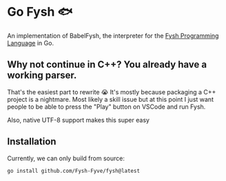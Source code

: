 # Go Fysh 🐟

An implementation of BabelFysh, the interpreter for the
[Fysh Programming Language](https://github.com/Fysh-Fyve/fysh) in Go.

## Why not continue in C++? You already have a working parser.

That's the easiest part to rewrite 😭 It's mostly because packaging a C++ project
is a nightmare. Most likely a skill issue but at this point I just want people
to be able to press the "Play" button on VSCode and run Fysh.

Also, native UTF-8 support makes this super easy

## Installation

Currently, we can only build from source:

```bash
go install github.com/Fysh-Fyve/fysh@latest
```
